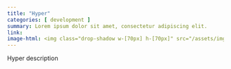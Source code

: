 ```yaml
---
title: "Hyper"
categories: [ development ]
summary: Lorem ipsum dolor sit amet, consectetur adipiscing elit.
link: 
image-html: <img class="drop-shadow w-[70px] h-[70px]" src="/assets/img/tools/hyper.png" alt="Hyper">
---
```


Hyper description